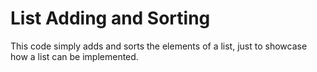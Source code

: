 # List Adding and Sorting

This code simply adds and sorts the elements of a list, just to showcase how a list can be implemented.
